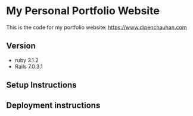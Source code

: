 # My Personal Portfolio Website

This is the code for my portfolio website: https://www.dipenchauhan.com

## Version
- ruby 3.1.2
- Rails 7.0.3.1

## Setup Instructions

## Deployment instructions
